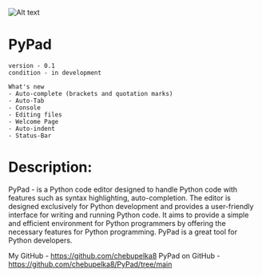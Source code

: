 ![Alt text](/source/gui/icons/main_icon1.png)


# PyPad
    version - 0.1 
    condition - in development

    What's new
    - Auto-complete (brackets and quotation marks)
    - Auto-Tab
    - Console
    - Editing files
    - Welcome Page
    - Auto-indent
    - Status-Bar

# Description:
PyPad - is a Python code editor designed to handle Python code with features such as syntax highlighting, auto-completion. The editor is designed exclusively for Python development and provides a user-friendly interface for writing and running Python code. It aims to provide a simple and efficient environment for Python programmers by offering the necessary features for Python programming. PyPad is a great tool for Python developers.


My GitHub - https://github.com/chebupelka8
PyPad on GitHub - https://github.com/chebupelka8/PyPad/tree/main
